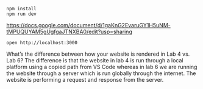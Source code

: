```
npm install
npm run dev
```
https://docs.google.com/document/d/1gaKnG2EvaruGY1H5uNM-tMPUQUYAM5gUgfgaJTNXBA0/edit?usp=sharing
```
open http://localhost:3000
```
What’s the difference between how your website is rendered in Lab 4 vs. Lab 6?
The difference is that the website in lab 4 is run through a local platform using a copied path from VS Code whereas in lab 6 we are running the website through a server which is run globally through the internet. The website is performing a request and response from the server. 